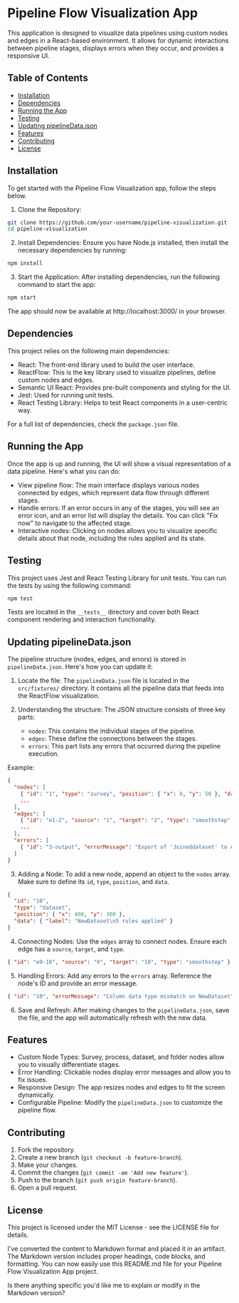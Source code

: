 # Pipeline Flow Visualization App

This application is designed to visualize data pipelines using custom nodes and edges in a React-based environment. It allows for dynamic interactions between pipeline stages, displays errors when they occur, and provides a responsive UI.

## Table of Contents

- [Installation](#installation)
- [Dependencies](#dependencies)
- [Running the App](#running-the-app)
- [Testing](#testing)
- [Updating pipelineData.json](#updating-pipelinedatajson)
- [Features](#features)
- [Contributing](#contributing)
- [License](#license)

## Installation

To get started with the Pipeline Flow Visualization app, follow the steps below.

1. Clone the Repository:

```bash
git clone https://github.com/your-username/pipeline-visualization.git
cd pipeline-visualization
```

2. Install Dependencies: Ensure you have Node.js installed, then install the necessary dependencies by running:

```bash
npm install
```

3. Start the Application: After installing dependencies, run the following command to start the app:

```bash
npm start
```

The app should now be available at http://localhost:3000/ in your browser.

## Dependencies

This project relies on the following main dependencies:

- React: The front-end library used to build the user interface.
- ReactFlow: This is the key library used to visualize pipelines, define custom nodes and edges.
- Semantic UI React: Provides pre-built components and styling for the UI.
- Jest: Used for running unit tests.
- React Testing Library: Helps to test React components in a user-centric way.

For a full list of dependencies, check the `package.json` file.

## Running the App

Once the app is up and running, the UI will show a visual representation of a data pipeline. Here's what you can do:

- View pipeline flow: The main interface displays various nodes connected by edges, which represent data flow through different stages.
- Handle errors: If an error occurs in any of the stages, you will see an error icon, and an error list will display the details. You can click "Fix now" to navigate to the affected stage.
- Interactive nodes: Clicking on nodes allows you to visualize specific details about that node, including the rules applied and its state.

## Testing

This project uses Jest and React Testing Library for unit tests. You can run the tests by using the following command:

```bash
npm test
```

Tests are located in the `__tests__` directory and cover both React component rendering and interaction functionality.

## Updating pipelineData.json

The pipeline structure (nodes, edges, and errors) is stored in `pipelineData.json`. Here's how you can update it:

1. Locate the file: The `pipelineData.json` file is located in the `src/fixtures/` directory. It contains all the pipeline data that feeds into the ReactFlow visualization.

2. Understanding the structure: The JSON structure consists of three key parts:
   - `nodes`: This contains the individual stages of the pipeline.
   - `edges`: These define the connections between the stages.
   - `errors`: This part lists any errors that occurred during the pipeline execution.

Example:

```json
{
  "nodes": [
    { "id": "1", "type": "survey", "position": { "x": 0, "y": 50 }, "data": { "label": "Survey_2015\n10 rules applied" }},
    ...
  ],
  "edges": [
    { "id": "e1-2", "source": "1", "target": "2", "type": "smoothstep" },
    ...
  ],
  "errors": [
    { "id": "3-output", "errorMessage": "Export of 'Joineddataset' to Amazon RDS failed. Column data type mismatch." }
  ]
}
```

3. Adding a Node: To add a new node, append an object to the `nodes` array. Make sure to define its `id`, `type`, `position`, and `data`.

```json
{
  "id": "10",
  "type": "dataset",
  "position": { "x": 400, "y": 300 },
  "data": { "label": "NewDataset\n5 rules applied" }
}
```

4. Connecting Nodes: Use the `edges` array to connect nodes. Ensure each edge has a `source`, `target`, and `type`.

```json
{ "id": "e9-10", "source": "9", "target": "10", "type": "smoothstep" }
```

5. Handling Errors: Add any errors to the `errors` array. Reference the node's ID and provide an error message.

```json
{ "id": "10", "errorMessage": "Column data type mismatch on NewDataset" }
```

6. Save and Refresh: After making changes to the `pipelineData.json`, save the file, and the app will automatically refresh with the new data.

## Features

- Custom Node Types: Survey, process, dataset, and folder nodes allow you to visually differentiate stages.
- Error Handling: Clickable nodes display error messages and allow you to fix issues.
- Responsive Design: The app resizes nodes and edges to fit the screen dynamically.
- Configurable Pipeline: Modify the `pipelineData.json` to customize the pipeline flow.

## Contributing

1. Fork the repository.
2. Create a new branch (`git checkout -b feature-branch`).
3. Make your changes.
4. Commit the changes (`git commit -am 'Add new feature'`).
5. Push to the branch (`git push origin feature-branch`).
6. Open a pull request.

## License

This project is licensed under the MIT License - see the LICENSE file for details.

I've converted the content to Markdown format and placed it in an artifact. The Markdown version includes proper headings, code blocks, and formatting. You can now easily use this README.md file for your Pipeline Flow Visualization App project.

Is there anything specific you'd like me to explain or modify in the Markdown version?
